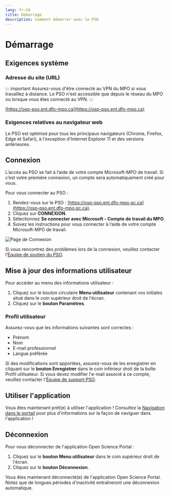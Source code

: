 ```yaml
---
lang: fr-CA
title: Démarrage
description: Comment démarrer avec le PSO
---
```


# Démarrage

## Exigences système

### Adresse du site (URL)

::: important
Assurez-vous d'être connecté au VPN du MPO si vous travaillez à distance. Le PSO n'est accessible que depuis le réseau du MPO ou lorsque vous êtes connecté au VPN.
:::

[https://osp-pso.ent.dfo-mpo.ca](https://osp-pso.ent.dfo-mpo.ca)

### Exigences relatives au navigateur web

Le PSO est optimisé pour tous les principaux navigateurs (Chrome, Firefox, Edge et Safari), à l'exception d'Internet Explorer 11 et des versions antérieures.

## Connexion

L’accès au PSO se fait à l’aide de votre compte Microsoft-MPO de travail. Si c’est votre première connexion, un compte sera automatiquement créé pour vous.

Pour vous connecter au PSO :

1. Rendez-vous sur le PSO : [https://osp-pso.ent.dfo-mpo.gc.ca](https://osp-pso.ent.dfo-mpo.gc.ca).
2. Cliquez sur **CONNEXION**.
3. Sélectionnez **Se connecter avec Microsoft - Compte de travail du MPO**.
4. Suivez les instructions pour vous connecter à l’aide de votre compte Microsoft-MPO de travail.

![Page de Connexion](/images/welcome/login_fr.png)

Si vous rencontrez des problèmes lors de la connexion, veuillez contacter l’[Équipe de soutien du PSO](mailto:DFO.OpenScience-ScienceOuverte.MPO@dfo-mpo.gc.ca).

## Mise à jour des informations utilisateur

Pour accéder au menu des informations utilisateur :

1. Cliquez sur le bouton circulaire **Menu utilisateur** contenant vos initiales situé dans le coin supérieur droit de l'écran.
2. Cliquez sur le **bouton Paramètres**.

### Profil utilisateur

Assurez-vous que les informations suivantes sont correctes :
- Prénom
- Nom
- E-mail professionnel
- Langue préférée

Si des modifications sont apportées, assurez-vous de les enregistrer en cliquant sur le **bouton Enregistrer** dans le coin inférieur droit de la boîte Profil utilisateur. Si vous devez modifier l'e-mail associé à ce compte, veuillez contacter l'[Équipe de support PSO](mailto:DFO.OpenScience-ScienceOuverte.MPO@dfo-mpo.gc.ca).

## Utiliser l'application

Vous êtes maintenant prêt(e) à utiliser l'application ! Consultez la [Navigation dans le portail](/fr/welcome/portal-navigation) pour plus d'informations sur la façon de naviguer dans l'application !

## Déconnexion

Pour vous déconnecter de l'application Open Science Portal :

1. Cliquez sur le **bouton Menu utilisateur** dans le coin supérieur droit de l'écran.
2. Cliquez sur le **bouton Déconnexion**.

Vous êtes maintenant déconnecté(e) de l'application Open Science Portal. Notez que de longues périodes d'inactivité entraîneront une déconnexion automatique.